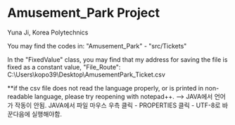 # Amusement_Park Project

Yuna Ji, Korea Polytechnics

You may find the codes in: "Amusement_Park" - "src/Tickets"

In the "FixedValue" class, you may find that my address for saving the file is fixed as a constant value, "File_Route":
C:\\Users\\kopo39\\Desktop\\AmusementPark_Ticket.csv

**if the csv file does not read the language properly, or is printed in non-readable language, please try reopening with notepad++.
--> JAVA에서 언어가 작동이 안됨. JAVA에서 파일 마우스 우측 클릭 - PROPERTIES 클릭 - UTF-8로 바꾼다음에 실행해야함. 


